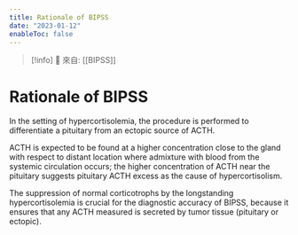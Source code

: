 ```yaml
---
title: Rationale of BIPSS
date: "2023-01-12"
enableToc: false
---
```


> [!info]
> 🌱 來自: [[BIPSS]]

# Rationale of BIPSS

In the setting of hypercortisolemia, the procedure is performed to differentiate a pituitary from an ectopic source of ACTH.

ACTH is expected to be found at a higher concentration close to the gland with respect to distant location where admixture with blood from the systemic circulation occurs; the higher concentration of ACTH near the pituitary suggests pituitary ACTH excess as the cause of hypercortisolism.

The suppression of normal corticotrophs by the longstanding hypercortisolemia is crucial for the diagnostic accuracy of BIPSS, because it ensures that any ACTH measured is secreted by tumor tissue (pituitary or ectopic).
